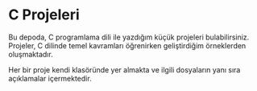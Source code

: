 # C Projeleri

Bu depoda, C programlama dili ile yazdığım küçük projeleri bulabilirsiniz. Projeler, C dilinde temel kavramları öğrenirken geliştirdiğim örneklerden oluşmaktadır.

Her bir proje kendi klasöründe yer almakta ve ilgili dosyaların yanı sıra açıklamalar içermektedir.

